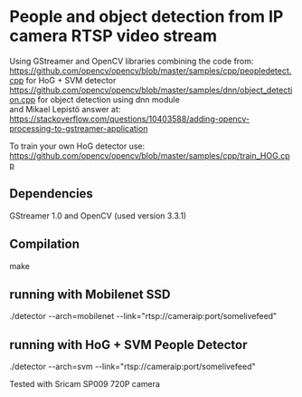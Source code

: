 # People and object detection from IP camera RTSP video stream 



Using GStreamer and OpenCV libraries combining the code from:   
https://github.com/opencv/opencv/blob/master/samples/cpp/peopledetect.cpp for HoG + SVM detector  
https://github.com/opencv/opencv/blob/master/samples/dnn/object_detection.cpp for object detection using dnn module    
and Mikael Lepistö answer at:  
https://stackoverflow.com/questions/10403588/adding-opencv-processing-to-gstreamer-application  


To train your own HoG detector use:  
https://github.com/opencv/opencv/blob/master/samples/cpp/train_HOG.cpp

##  Dependencies
GStreamer 1.0 and OpenCV (used version 3.3.1)

## Compilation  
make  
## running with Mobilenet SSD 
./detector --arch=mobilenet --link="rtsp://cameraip:port/somelivefeed"

## running with HoG + SVM People Detector 
./detector --arch=svm --link="rtsp://cameraip:port/somelivefeed"
 

Tested with Sricam SP009 720P camera   
